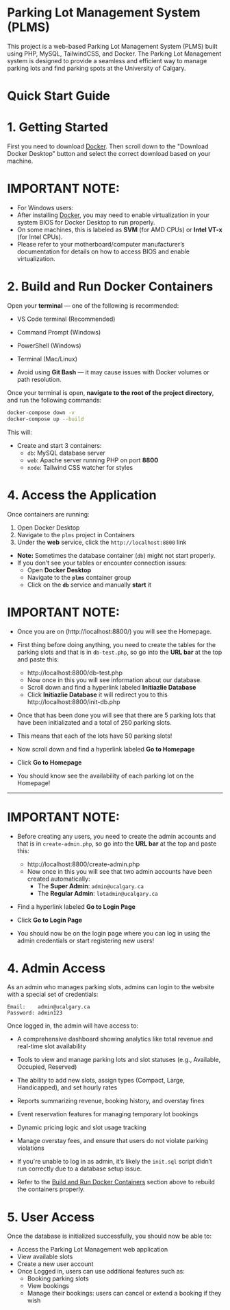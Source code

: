 # Parking Lot Management System (PLMS)

This project is a web-based Parking Lot Management System (PLMS) built using PHP, MySQL, TailwindCSS, and Docker.
The Parking Lot Management system is designed to provide a seamless and efficient way to manage parking lots and find parking spots at the University of Calgary.

# Quick Start Guide

# 1. Getting Started

First you need to download [Docker](https://www.docker.com/products/docker-desktop/).
Then scroll down to the "Download Docker Desktop" button and select the correct download based on your machine.

# IMPORTANT NOTE:
- For Windows users:
- After installing [Docker](https://www.docker.com/products/docker-desktop/), you may need to enable virtualization in your system BIOS for Docker Desktop to run properly.  
- On some machines, this is labeled as **SVM** (for AMD CPUs) or **Intel VT-x** (for Intel CPUs). 
- Please refer to your motherboard/computer manufacturer’s documentation for details on how to access BIOS and enable virtualization.

# 2. Build and Run Docker Containers
Open your **terminal** — one of the following is recommended:

- VS Code terminal (Recommended)
- Command Prompt (Windows)
- PowerShell (Windows)
- Terminal (Mac/Linux)

- Avoid using **Git Bash** — it may cause issues with Docker volumes or path resolution.

Once your terminal is open, **navigate to the root of the project directory**, and run the following commands:

```bash
docker-compose down -v
docker-compose up --build
```

This will:
- Create and start 3 containers:
  - `db`: MySQL database server
  - `web`: Apache server running PHP on port **8800**
  - `node`: Tailwind CSS watcher for styles

# 4. Access the Application
Once containers are running:
1. Open Docker Desktop
2. Navigate to the `plms` project in Containers
3. Under the **web** service, click the `http://localhost:8800` link

- **Note:** Sometimes the database container (`db`) might not start properly.  
- If you don’t see your tables or encounter connection issues:
  - Open **Docker Desktop**
  - Navigate to the **`plms`** container group
  - Click on the **`db`** service and manually **start** it

# IMPORTANT NOTE:
- Once you are on (http://localhost:8800/) you will see the Homepage. 
- First thing before doing anything, you need to create the tables for the parking slots and that is in `db-test.php`, so go into the **URL bar** at the top and paste this: 
  - http://localhost:8800/db-test.php 
  - Now once in this you will see information about our database.
  - Scroll down and find a hyperlink labeled **Initiazlie Database**
  - Click **Initiazlie Database** it will redirect you to this http://localhost:8800/init-db.php 

- Once that has been done you will see that there are 5 parking lots that have been initializated and a total of 250 parking slots. 
- This means that each of the lots have 50 parking slots!
- Now scroll down and find a hyperlink labeled **Go to Homepage** 
- Click **Go to Homepage**

- You should know see the availability of each parking lot on the Homepage!

---

# IMPORTANT NOTE:
- Before creating any users, you need to create the admin accounts and that is in `create-admin.php`, so go into the **URL bar** at the top and paste this:
  - http://localhost:8800/create-admin.php
  - Now once in this you will see that two admin accounts have been created automatically:
    - The **Super Admin**: `admin@ucalgary.ca`
    - The **Regular Admin**: `lotadmin@ucalgary.ca`

- Find a hyperlink labeled **Go to Login Page**
- Click **Go to Login Page**

- You should now be on the login page where you can log in using the admin credentials or start registering new users!


# 4. Admin Access

As an admin who manages parking slots, admins can login to the website with a special set of credentials:

```
Email:    admin@ucalgary.ca
Password: admin123
```

Once logged in, the admin will have access to:

- A comprehensive dashboard showing analytics like total revenue and real-time slot availability
- Tools to view and manage parking lots and slot statuses (e.g., Available, Occupied, Reserved)
- The ability to add new slots, assign types (Compact, Large, Handicapped), and set hourly rates
- Reports summarizing revenue, booking history, and overstay fines
- Event reservation features for managing temporary lot bookings
- Dynamic pricing logic and slot usage tracking
- Manage overstay fees, and ensure that users do not violate parking violations

- If you're unable to log in as admin, it’s likely the `init.sql` script didn’t run correctly due to a database setup issue.
- Refer to the [Build and Run Docker Containers](#2-build-and-run-docker-containers) section above to rebuild the containers properly.


# 5. User Access

Once the database is initialized successfully, you should now be able to:
- Access the Parking Lot Management web application
- View available slots
- Create a new user account
- Once Logged in, users can use additional features such as:
  - Booking parking slots
  - View bookings
  - Manage their bookings: users can cancel or extend a booking if they wish


